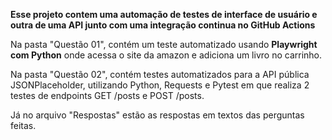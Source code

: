 **Esse projeto contem uma automação de testes de interface de usuário e outra de uma API junto com uma integração continua no GitHub Actions**

Na pasta "Questão 01", contém um teste automatizado usando **Playwright com Python** onde acessa o site da amazon e adiciona um livro no carrinho.

Na pasta "Questão 02", contém testes automatizados para a API pública JSONPlaceholder, utilizando Python, Requests e Pytest em que realiza 2 testes de endpoints GET /posts e POST /posts.

Já no arquivo "Respostas" estão as respostas em textos das perguntas feitas.
